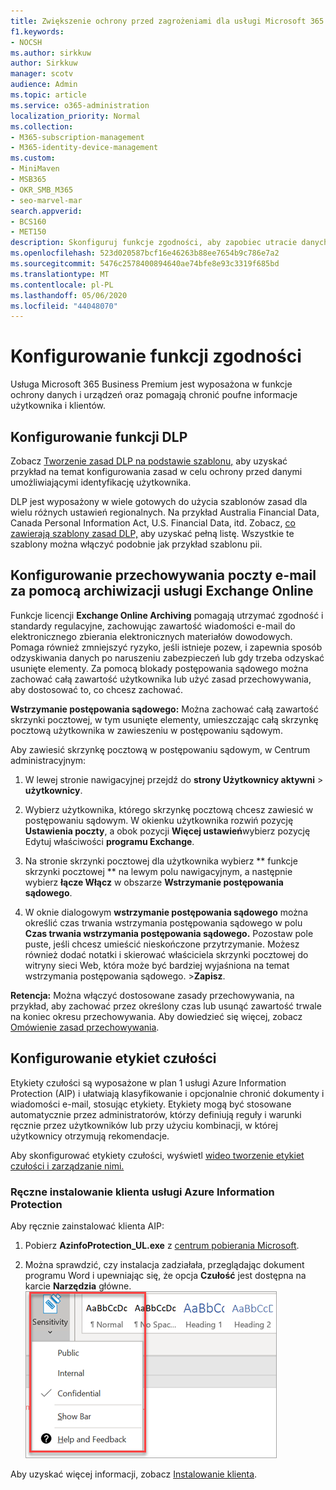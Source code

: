 ```yaml
---
title: Zwiększenie ochrony przed zagrożeniami dla usługi Microsoft 365 Business Premium
f1.keywords:
- NOCSH
ms.author: sirkkuw
author: Sirkkuw
manager: scotv
audience: Admin
ms.topic: article
ms.service: o365-administration
localization_priority: Normal
ms.collection:
- M365-subscription-management
- M365-identity-device-management
ms.custom:
- MiniMaven
- MSB365
- OKR_SMB_M365
- seo-marvel-mar
search.appverid:
- BCS160
- MET150
description: Skonfiguruj funkcje zgodności, aby zapobiec utracie danych i zapewnić bezpieczeństwo poufnych informacji twoich i klientów.
ms.openlocfilehash: 523d020587bcf16e46263b88ee7654b9c786e7a2
ms.sourcegitcommit: 5476c2578400894640ae74bfe8e93c3319f685bd
ms.translationtype: MT
ms.contentlocale: pl-PL
ms.lasthandoff: 05/06/2020
ms.locfileid: "44048070"
---
```

# <a name="set-up-compliance-features"></a>Konfigurowanie funkcji zgodności

Usługa Microsoft 365 Business Premium jest wyposażona w funkcje ochrony danych i urządzeń oraz pomagają chronić poufne informacje użytkownika i klientów.

## <a name="set-up-dlp-features"></a>Konfigurowanie funkcji DLP

Zobacz [Tworzenie zasad DLP na podstawie szablonu,](https://support.office.com/article/59414438-99f5-488b-975c-5023f2254369) aby uzyskać przykład na temat konfigurowania zasad w celu ochrony przed danymi umożliwiającymi identyfikację użytkownika. 
  
DLP jest wyposażony w wiele gotowych do użycia szablonów zasad dla wielu różnych ustawień regionalnych. Na przykład Australia Financial Data, Canada Personal Information Act, U.S. Financial Data, itd. Zobacz, [co zawierają szablony zasad DLP,](https://support.office.com/article/c2e588d3-8f4f-4937-a286-8c399f28953a) aby uzyskać pełną listę. Wszystkie te szablony można włączyć podobnie jak przykład szablonu pii. 
  
## <a name="set-up-email-retention-with-exchange-online-archiving"></a>Konfigurowanie przechowywania poczty e-mail za pomocą archiwizacji usługi Exchange Online

 Funkcje licencji **Exchange Online Archiving** pomagają utrzymać zgodność i standardy regulacyjne, zachowując zawartość wiadomości e-mail do elektronicznego zbierania elektronicznych materiałów dowodowych. Pomaga również zmniejszyć ryzyko, jeśli istnieje pozew, i zapewnia sposób odzyskiwania danych po naruszeniu zabezpieczeń lub gdy trzeba odzyskać usunięte elementy. Za pomocą blokady postępowania sądowego można zachować całą zawartość użytkownika lub użyć zasad przechowywania, aby dostosować to, co chcesz zachować.
  
**Wstrzymanie postępowania sądowego:** Można zachować całą zawartość skrzynki pocztowej, w tym usunięte elementy, umieszczając całą skrzynkę pocztową użytkownika w zawieszeniu w postępowaniu sądowym. 
    
Aby zawiesić skrzynkę pocztową w postępowaniu sądowym, w Centrum administracyjnym:
    
1. W lewej stronie nawigacyjnej przejdź do **strony Użytkownicy aktywni** \> **użytkownicy**.
    
2. Wybierz użytkownika, którego skrzynkę pocztową chcesz zawiesić w postępowaniu sądowym. W okienku użytkownika rozwiń pozycję **Ustawienia poczty**, a obok pozycji **Więcej ustawień**wybierz pozycję Edytuj właściwości **programu Exchange**.
    
3. Na stronie skrzynki pocztowej dla użytkownika wybierz ** funkcje skrzynki pocztowej ** na lewym polu nawigacyjnym, a następnie wybierz **łącze Włącz** w obszarze **Wstrzymanie postępowania sądowego**.
    
4. W oknie dialogowym **wstrzymanie postępowania sądowego** można określić czas trwania wstrzymania postępowania sądowego w polu **Czas trwania wstrzymania postępowania sądowego.** Pozostaw pole puste, jeśli chcesz umieścić nieskończone przytrzymanie. Możesz również dodać notatki i skierować właściciela skrzynki pocztowej do witryny sieci Web, która może być bardziej wyjaśniona na temat wstrzymania postępowania sądowego. \>**Zapisz**.
    
**Retencja:** Można włączyć dostosowane zasady przechowywania, na przykład, aby zachować przez określony czas lub usunąć zawartość trwale na koniec okresu przechowywania. Aby dowiedzieć się więcej, zobacz [Omówienie zasad przechowywania](https://docs.microsoft.com/microsoft-365/compliance/retention-policies).

## <a name="set-up-sensitivity-labels"></a>Konfigurowanie etykiet czułości

Etykiety czułości są wyposażone w plan 1 usługi Azure Information Protection (AIP) i ułatwiają klasyfikowanie i opcjonalnie chronić dokumenty i wiadomości e-mail, stosując etykiety. Etykiety mogą być stosowane automatycznie przez administratorów, którzy definiują reguły i warunki ręcznie przez użytkowników lub przy użyciu kombinacji, w której użytkownicy otrzymują rekomendacje.

Aby skonfigurować etykiety czułości, wyświetl [wideo tworzenie etykiet czułości i zarządzanie nimi.](https://support.office.com/article/2fb96b54-7dd2-4f0c-ac8d-170790d4b8b9)



### <a name="install-the-azure-information-protection-client-manually"></a>Ręczne instalowanie klienta usługi Azure Information Protection

Aby ręcznie zainstalować klienta AIP:

1. Pobierz **AzinfoProtection_UL.exe** z [centrum pobierania Microsoft](https://www.microsoft.com/download/details.aspx?id=53018).
 
2. Można sprawdzić, czy instalacja zadziałała, przeglądając dokument programu Word i upewniając się, że opcja **Czułość** jest dostępna na karcie **Narzędzia** główne.
<br/>![Karta Ochrony rozwijana w dokumencie programu Word.](../media/word-sensitivity.png)

Aby uzyskać więcej informacji, zobacz [Instalowanie klienta](https://docs.microsoft.com/azure/information-protection/infoprotect-tutorial-step3).
